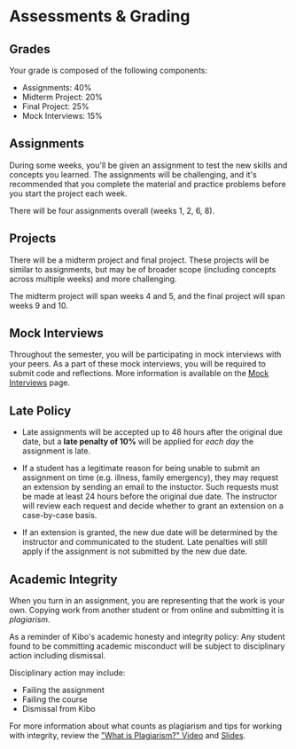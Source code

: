 # Assessments & Grading

## Grades

Your grade is composed of the following components:

* Assignments: 40%
* Midterm Project: 20%
* Final Project: 25%
* Mock Interviews: 15%

## Assignments

During some weeks, you'll be given an assignment to test the new skills and concepts you learned.
The assignments will be challenging, and it's recommended that you complete the
material and practice problems before you start the project each week.

There will be four assignments overall (weeks 1, 2, 6, 8).

## Projects

There will be a midterm project and final project. These projects will be similar to assignments, but may be of broader scope (including concepts across multiple weeks) and more challenging.

The midterm project will span weeks 4 and 5, and the final project will span weeks 9 and 10.

## Mock Interviews

Throughout the semester, you will be participating in mock interviews with your peers. As a part of these mock interviews, you will be required to submit code and reflections. More information is available on the [Mock Interviews](interviews.md) page. 

## Late Policy

- Late assignments will be accepted up to 48 hours after the original due date, but a **late penalty of 10%** will be applied for _each day_ the assignment is late.

- If a student has a legitimate reason for being unable to submit an assignment on time (e.g. illness, family emergency), they may request an extension by sending an email to the instuctor. Such requests must be made at least 24 hours before the original due date. The instructor will review each request and decide whether to grant an extension on a case-by-case basis.

- If an extension is granted, the new due date will be determined by the instructor and communicated to the student. Late penalties will still apply if the assignment is not submitted by the new due date.

## Academic Integrity

When you turn in an assignment, you are representing that the work is your own.
Copying work from another student or from online and submitting it is _plagiarism_.

As a reminder of Kibo's academic honesty and integrity policy: Any student found
to be committing academic misconduct will be subject to disciplinary action
including dismissal.

Disciplinary action may include:

- Failing the assignment
- Failing the course
- Dismissal from Kibo

For more information about what counts as plagiarism and tips for working with
integrity, review the ["What is Plagiarism?" Video](https://youtu.be/2qmWz7Qvh0E)
and [Slides](https://docs.google.com/presentation/d/1CB_lQf3SZE37Fs3ZQC8o2tyiHGBSXxwVsMCg_md6CI0/).
